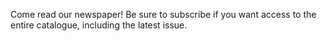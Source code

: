 Come read our newspaper! Be sure to subscribe if you want access to the entire catalogue, including the latest issue.
